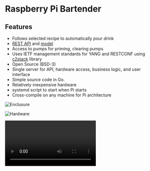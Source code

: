 # Raspberry Pi Bartender

## Features
* Follows selected recipe to automatically pour drink
* [REST API](https://github.com/dhubler/bartend/blob/master/docs/api.md) and [model](https://github.com/dhubler/bartend/blob/master/docs/api.svg)
* Access to pumps for priming, clearing pumps
* Uses IETF management standards for YANG and RESTCONF using [c2stack](https://github.com/c2stack/c2g) library
* Open Source (BSD-3)
* Single server for API, hardware access, business logic, and user interface
* Simple source code in Go.
* Relatively inexpensive hardware
* systemd script to start when Pi starts
* Cross-compile on any machine for Pi architecture


![Enclusure](https://github.com/dhubler/bartend/blob/master/docs/enclosure.jpg "Enclusure")


![Hardware](https://github.com/dhubler/bartend/blob/master/docs/hardware.jpg "Hardware")


![UI](https://github.com/dhubler/bartend/blob/master/docs/user-interface.mov "UI")